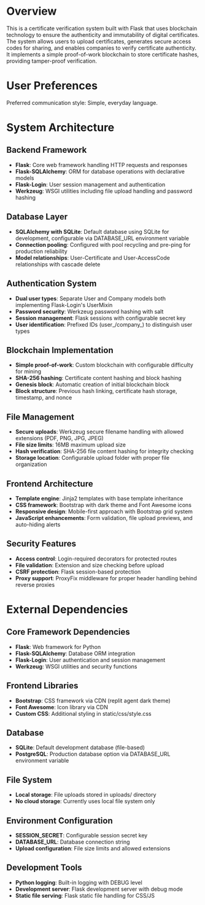 # Overview

This is a certificate verification system built with Flask that uses blockchain technology to ensure the authenticity and immutability of digital certificates. The system allows users to upload certificates, generates secure access codes for sharing, and enables companies to verify certificate authenticity. It implements a simple proof-of-work blockchain to store certificate hashes, providing tamper-proof verification.

# User Preferences

Preferred communication style: Simple, everyday language.

# System Architecture

## Backend Framework
- **Flask**: Core web framework handling HTTP requests and responses
- **Flask-SQLAlchemy**: ORM for database operations with declarative models
- **Flask-Login**: User session management and authentication
- **Werkzeug**: WSGI utilities including file upload handling and password hashing

## Database Layer
- **SQLAlchemy with SQLite**: Default database using SQLite for development, configurable via DATABASE_URL environment variable
- **Connection pooling**: Configured with pool recycling and pre-ping for production reliability
- **Model relationships**: User-Certificate and User-AccessCode relationships with cascade delete

## Authentication System
- **Dual user types**: Separate User and Company models both implementing Flask-Login's UserMixin
- **Password security**: Werkzeug password hashing with salt
- **Session management**: Flask sessions with configurable secret key
- **User identification**: Prefixed IDs (user_/company_) to distinguish user types

## Blockchain Implementation
- **Simple proof-of-work**: Custom blockchain with configurable difficulty for mining
- **SHA-256 hashing**: Certificate content hashing and block hashing
- **Genesis block**: Automatic creation of initial blockchain block
- **Block structure**: Previous hash linking, certificate hash storage, timestamp, and nonce

## File Management
- **Secure uploads**: Werkzeug secure filename handling with allowed extensions (PDF, PNG, JPG, JPEG)
- **File size limits**: 16MB maximum upload size
- **Hash verification**: SHA-256 file content hashing for integrity checking
- **Storage location**: Configurable upload folder with proper file organization

## Frontend Architecture
- **Template engine**: Jinja2 templates with base template inheritance
- **CSS framework**: Bootstrap with dark theme and Font Awesome icons
- **Responsive design**: Mobile-first approach with Bootstrap grid system
- **JavaScript enhancements**: Form validation, file upload previews, and auto-hiding alerts

## Security Features
- **Access control**: Login-required decorators for protected routes
- **File validation**: Extension and size checking before upload
- **CSRF protection**: Flask session-based protection
- **Proxy support**: ProxyFix middleware for proper header handling behind reverse proxies

# External Dependencies

## Core Framework Dependencies
- **Flask**: Web framework for Python
- **Flask-SQLAlchemy**: Database ORM integration
- **Flask-Login**: User authentication and session management
- **Werkzeug**: WSGI utilities and security functions

## Frontend Libraries
- **Bootstrap**: CSS framework via CDN (replit agent dark theme)
- **Font Awesome**: Icon library via CDN
- **Custom CSS**: Additional styling in static/css/style.css

## Database
- **SQLite**: Default development database (file-based)
- **PostgreSQL**: Production database option via DATABASE_URL environment variable

## File System
- **Local storage**: File uploads stored in uploads/ directory
- **No cloud storage**: Currently uses local file system only

## Environment Configuration
- **SESSION_SECRET**: Configurable session secret key
- **DATABASE_URL**: Database connection string
- **Upload configuration**: File size limits and allowed extensions

## Development Tools
- **Python logging**: Built-in logging with DEBUG level
- **Development server**: Flask development server with debug mode
- **Static file serving**: Flask static file handling for CSS/JS